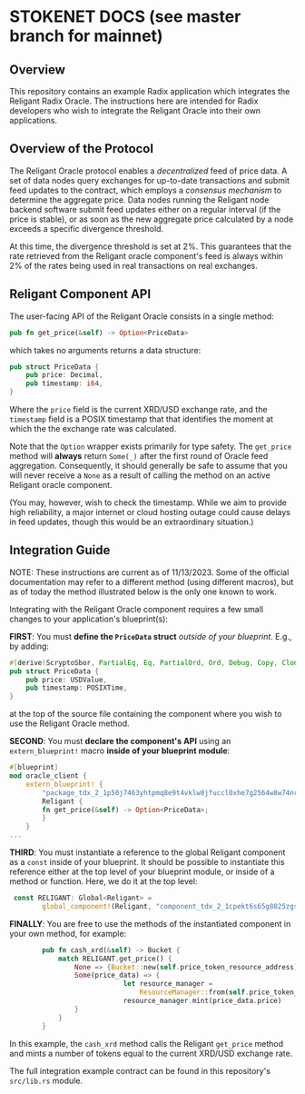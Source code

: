 # STOKENET DOCS (see master branch for mainnet)

## Overview 

This repository contains an example Radix application which integrates the Religant Radix Oracle. The instructions here are intended for Radix developers who wish to integrate the Religant Oracle into their own applications.

## Overview of the Protocol 

The Religant Oracle protocol enables a _decentralized_ feed of price data. A set of data nodes query exchanges for up-to-date transactions and submit feed updates to the contract, which employs a _consensus mechanism_ to determine the aggregate price. Data nodes running the Religant node backend software submit feed updates either on a regular interval (if the price is stable), or as soon as the new aggregate price calculated by a node exceeds a specific divergence threshold. 

At this time, the divergence threshold is set at 2%. This guarantees that the rate retrieved from the Religant oracle component's feed is always within 2% of the rates being used in real transactions on real exchanges. 

## Religant Component API 

The user-facing API of the Religant Oracle consists in a single method: 

``` rust
pub fn get_price(&self) -> Option<PriceData> 
```

which takes no arguments returns a data structure: 

``` rust
pub struct PriceData {
    pub price: Decimal,
    pub timestamp: i64,
}
```

Where the `price` field is the current XRD/USD exchange rate, and the `timestamp` field is a POSIX timestamp that that identifies the moment at which the the exchange rate was calculated. 

Note that the `Option` wrapper exists primarily for type safety. The `get_price` method will __always__ return `Some(_)` after the first round of Oracle feed aggregation. Consequently, it should generally be safe to assume that you will never receive a `None` as a result of calling the method on an active Religant oracle component. 

(You may, however, wish to check the timestamp. While we aim to provide high reliability, a major internet or cloud hosting outage could cause delays in feed updates, though this would be an extraordinary situation.)

## Integration Guide 

NOTE: These instructions are current as of 11/13/2023. Some of the official documentation may refer to a different method (using different macros), but as of today the method illustrated below is the only one known to work. 

Integrating with the Religant Oracle component requires a few small changes to your application's blueprint(s): 

__FIRST__: You must __define the `PriceData` struct__ *outside of your blueprint.* E.g., by adding: 
``` rust 
#[derive(ScryptoSbor, PartialEq, Eq, PartialOrd, Ord, Debug, Copy, Clone)]
pub struct PriceData {
    pub price: USDValue,
    pub timestamp: POSIXTime,
}
```

at the top of the source file containing the component where you wish to use the Religant Oracle method. 


__SECOND__: You must __declare the component's API__ using an `extern_blueprint!` macro __inside of your blueprint module__: 

``` rust
#[blueprint]
mod oracle_client {
    extern_blueprint! {
        "package_tdx_2_1p50j7463yhtpmq8e9t4vklw8jfuccl0xhe7g2564w8w74nrmrsacxs",
        Religant {
        fn get_price(&self) -> Option<PriceData>;
        }
    }
...
```

__THIRD__: You must instantiate a reference to the global Religant component as a `const` inside of your blueprint. It should be possible to instantiate this reference either at the top level of your blueprint module, or inside of a method or function. Here, we do it at the top level: 

``` rust
 const RELIGANT: Global<Religant> =
        global_component!(Religant, "component_tdx_2_1cpekt6s65g8025zgstwx4t0tpdsegafse0vtjnfms9k07mcmnr96cm");
```

__FINALLY__: You are free to use the methods of the instantiated component in your own method, for example: 

``` rust
        pub fn cash_xrd(&self) -> Bucket {
            match RELIGANT.get_price() {
                None => {Bucket::new(self.price_token_resource_address)},
                Some(price_data) => {
                            let resource_manager =
                                ResourceManager::from(self.price_token_resource_address);
                            resource_manager.mint(price_data.price)
                }
            }
        }
```

In this example, the `cash_xrd` method calls the Religant `get_price` method and mints a number of tokens equal to the current XRD/USD exchange rate. 

The full integration example contract can be found in this repository's `src/lib.rs` module.
